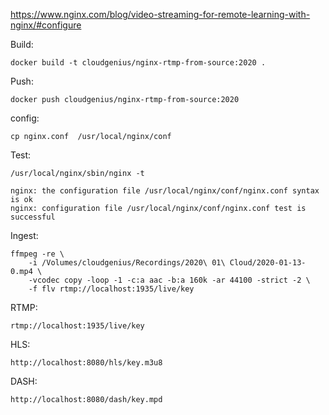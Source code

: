 https://www.nginx.com/blog/video-streaming-for-remote-learning-with-nginx/#configure

Build:

    docker build -t cloudgenius/nginx-rtmp-from-source:2020 .

Push:

    docker push cloudgenius/nginx-rtmp-from-source:2020

config:

    cp nginx.conf  /usr/local/nginx/conf

Test:

    /usr/local/nginx/sbin/nginx -t

    nginx: the configuration file /usr/local/nginx/conf/nginx.conf syntax is ok
    nginx: configuration file /usr/local/nginx/conf/nginx.conf test is successful

Ingest:

    ffmpeg -re \
        -i /Volumes/cloudgenius/Recordings/2020\ 01\ Cloud/2020-01-13-0.mp4 \
        -vcodec copy -loop -1 -c:a aac -b:a 160k -ar 44100 -strict -2 \
        -f flv rtmp://localhost:1935/live/key

RTMP:

    rtmp://localhost:1935/live/key

HLS:

    http://localhost:8080/hls/key.m3u8

DASH:

    http://localhost:8080/dash/key.mpd
